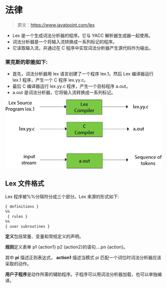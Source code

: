 # 法律

> 原文：<https://www.javatpoint.com/lex>

*   Lex 是一个生成词法分析器的程序。它与 YACC 解析器生成器一起使用。
*   词法分析器是一个将输入流转换成一系列标记的程序。
*   它读取输入流，并通过在 C 程序中实现词法分析器产生源代码作为输出。

### 莱克斯的职能如下:

*   首先，词法分析器用 lex 语言创建了一个程序 lex.1。然后 Lex 编译器运行 lex.1 程序，产生一个 C 程序 lex.yy.c。
*   最后 C 编译器运行 lex.yy.c 程序，产生一个目标程序 a.out。
*   a.out 是词法分析器，它将输入流转换成一系列标记。

![LEX](img/b7bd26073a11af346a07a4f1f868a2af.png)

## Lex 文件格式

Lex 程序被%%分隔符分成三个部分。Lex 来源的形式如下:

```
{ definitions } 
%%
 { rules } 
%% 
{ user subroutines }

```

**定义**包括常量、变量和常规定义的声明。

**规则**定义表单 p1 {action1} p2 {action2}的语句....pn {action}。

其中 **pi** 描述正则表达式， **action1** 描述当模式 pi 匹配一个词位时词法分析器应该采取的动作。

**用户子程序**是动作所需的辅助程序。子程序可以用词法分析器加载，也可以单独编译。